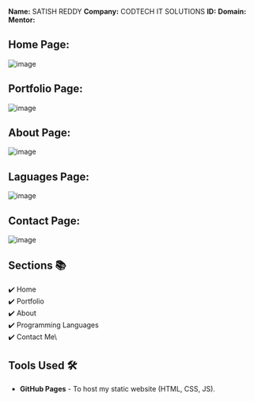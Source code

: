  **Name:** SATISH REDDY
 **Company:** CODTECH IT SOLUTIONS
 **ID:** 
 **Domain:** 
 **Mentor:**






## Home Page:
![image](https://github.com/user-attachments/assets/6fa90bc5-4864-480b-a780-7684d01d2689)



## Portfolio Page:
![image](https://github.com/user-attachments/assets/64ff196b-860f-4886-9e6d-95b3900499af)


## About Page:
![image](https://github.com/user-attachments/assets/c0324fd0-62d4-43e9-85e1-691062b240b1)
## Laguages Page:
![image](https://github.com/user-attachments/assets/6cc5ff78-289f-416f-914f-31d906224821)


## Contact Page:
![image](https://github.com/user-attachments/assets/1cae806e-f8d1-4bcf-a668-1ea63c18ae02)



## Sections 📚
✔️ Home\
✔️ Portfolio\
✔️ About\
✔️ Programming Languages\
✔️ Contact Me\

## Tools Used 🛠️
* <b>GitHub Pages</b> - To host my static website (HTML, CSS, JS).


